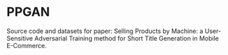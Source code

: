 # PPGAN
Source code and datasets for paper: Selling Products by Machine: a User-Sensitive Adversarial Training method for Short Title Generation in Mobile E-Commerce.
